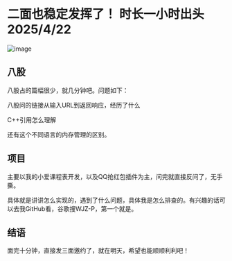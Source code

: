 # 二面也稳定发挥了！ 时长一小时出头 2025/4/22

![image](https://uploadfiles.nowcoder.com/images/20250422/950326510_1745334854110/7E75C2EDC9F7D8472C6739B80A8F760E)

## 八股
八股占的篇幅很少，就几分钟吧。问题如下：

八股问的链接从输入URL到返回响应，经历了什么

C++引用怎么理解

还有这个不同语言的内存管理的区别。

## 项目
主要以我的小爱课程表开发，以及QQ抢红包插件为主，问完就直接反问了，无手撕。

具体就是讲讲怎么实现的，遇到了什么问题，具体我是怎么排查的。有兴趣的话可以去我GitHub看，谷歌搜WJZ-P，第一个就是。

## 结语

面完十分钟，直接发三面邀约了，就在明天，希望也能顺顺利利吧！